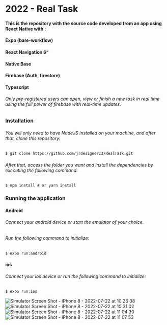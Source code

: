 # 2022 - Real Task
#### This is the repository with the source code developed from an app using React Native with : 
#### Expo (bare-workflow)
#### React Navigation 6^
#### Native Base
#### Firebase (Auth, firestore)
#### Typescript
###### Only pre-registered users can open, view or finish a new task in real time using the full power of firebase with real-time updates.


### Installation 

###### You will only need to have NodeJS installed on your machine, and after that, clone this repository:
```
$ git clone https://github.com/jrdesigner13/RealTask.git
```
###### After that, access the folder you want and install the dependencies by executing the following command:
```
$ npm install # or yarn install
```
### Running the application
#### Android
###### Connect your android device or start the emulator of your choice.
###### Run the following command to initialize:
```
$ expo run:android
```
#### ios
###### Connect your ios device or run the following command to initialize:
```
$ expo run:ios
```
![Simulator Screen Shot - iPhone 8 - 2022-07-22 at 10 26 38](https://user-images.githubusercontent.com/38070740/180422697-8d96e1ee-3a5a-46f0-9021-3c879ab09fce.png)
![Simulator Screen Shot - iPhone 8 - 2022-07-22 at 10 31 02](https://user-images.githubusercontent.com/38070740/180422719-c5faaba0-8766-49df-a347-703f69c48889.png)
![Simulator Screen Shot - iPhone 8 - 2022-07-22 at 11 04 30](https://user-images.githubusercontent.com/38070740/180422736-ef6f723a-9b04-431a-ac56-7e7011c92c12.png)
![Simulator Screen Shot - iPhone 8 - 2022-07-22 at 11 07 53](https://user-images.githubusercontent.com/38070740/180422748-06f2095a-3d65-48ce-a4dc-8236f07b84c7.png)
